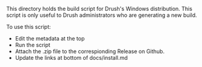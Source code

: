 This directory holds the build script for Drush's Windows distribution. This script is only useful to Drush administrators who are generating a new build. 

To use this script:

- Edit the metadata at the top
- Run the script
- Attach the .zip file to the correspionding Release on Github.
- Update the links at bottom of docs/install.md
